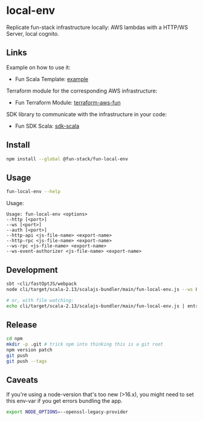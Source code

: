 # local-env

Replicate fun-stack infrastructure locally: AWS lambdas with a HTTP/WS Server, local cognito.

## Links

Example on how to use it:
- Fun Scala Template: [example](https://github.com/fun-stack/example)

Terraform module for the corresponding AWS infrastructure:
- Fun Terraform Module: [terraform-aws-fun](https://github.com/fun-stack/terraform-aws-fun)

SDK library to communicate with the infrastructure in your code:
- Fun SDK Scala: [sdk-scala](https://github.com/fun-stack/sdk-scala)

## Install

```sh
npm install --global @fun-stack/fun-local-env
```

## Usage

```sh
fun-local-env --help
```

Usage:
```
Usage: fun-local-env <options>
--http [<port>]
--ws [<port>]
--auth [<port>]
--http-api <js-file-name> <export-name>
--http-rpc <js-file-name> <export-name>
--ws-rpc <js-file-name> <export-name>
--ws-event-authorizer <js-file-name> <export-name>
```

## Development

```sh
sbt ~cli/fastOptJS/webpack
node cli/target/scala-2.13/scalajs-bundler/main/fun-local-env.js --ws 8080 --ws-rpc <path-to-js> handlerWebsocket

# or, with file watching:
echo cli/target/scala-2.13/scalajs-bundler/main/fun-local-env.js | entr -cnr node --enable-source-maps cli/target/scala-2.13/scalajs-bundler/main/fun-local-env.js --ws 8080 --ws-rpc <path-to-js> handlerWebsocket
```

## Release

```sh
cd npm
mkdir -p .git # trick npm into thinking this is a git root
npm version patch
git push
git push --tags
```

## Caveats

If you're using a node-version that's too new (>16.x), you might need to set this env-var if you get errors bundling the app. 
```sh 
export NODE_OPTIONS=--openssl-legacy-provider
```
